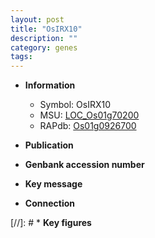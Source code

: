 ```yaml
---
layout: post
title: "OsIRX10"
description: ""
category: genes
tags: 
---
```


* **Information**  
    + Symbol: OsIRX10  
    + MSU: [LOC_Os01g70200](http://rice.uga.edu/cgi-bin/ORF_infopage.cgi?orf=LOC_Os01g70200)  
    + RAPdb: [Os01g0926700](http://rapdb.dna.affrc.go.jp/viewer/gbrowse_details/irgsp1?name=Os01g0926700)  

* **Publication**  

* **Genbank accession number**  

* **Key message**  

* **Connection**  

[//]: # * **Key figures**  


